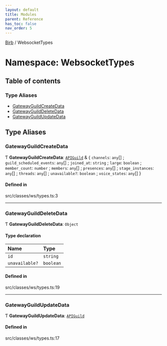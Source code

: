 ```yaml
---
layout: default
title: Modules
parent: Reference
has_toc: false
nav_order: 5
---
```


[Birb](/) / WebsocketTypes

# Namespace: WebsocketTypes

## Table of contents

### Type Aliases

- [GatewayGuildCreateData](WebsocketTypes.md#gatewayguildcreatedata)
- [GatewayGuildDeleteData](WebsocketTypes.md#gatewayguilddeletedata)
- [GatewayGuildUpdateData](WebsocketTypes.md#gatewayguildupdatedata)

## Type Aliases

### GatewayGuildCreateData

Ƭ **GatewayGuildCreateData**: [`APIGuild`](modules.md#apiguild) & { `channels`: `any`[] ; `guild_scheduled_events`: `any`[] ; `joined_at`: `string` ; `large`: `boolean` ; `member_count`: `number` ; `members`: `any`[] ; `presences`: `any`[] ; `stage_instances`: `any`[] ; `threads`: `any`[] ; `unavailable?`: `boolean` ; `voice_states`: `any`[]  }

#### Defined in

src/classes/ws/types.ts:3

___

### GatewayGuildDeleteData

Ƭ **GatewayGuildDeleteData**: `Object`

#### Type declaration

| Name | Type |
| :------ | :------ |
| `id` | `string` |
| `unavailable?` | `boolean` |

#### Defined in

src/classes/ws/types.ts:19

___

### GatewayGuildUpdateData

Ƭ **GatewayGuildUpdateData**: [`APIGuild`](modules.md#apiguild)

#### Defined in

src/classes/ws/types.ts:17
